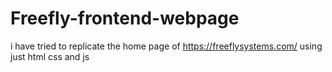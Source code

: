 # Freefly-frontend-webpage
i have tried to replicate the home page of https://freeflysystems.com/ 
using just html css and js 
